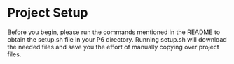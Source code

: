# Project Setup
Before you begin, please run the commands mentioned in the README to obtain the setup.sh file in your P6 directory. Running setup.sh will download the needed files and save you the effort of manually copying over project files.
